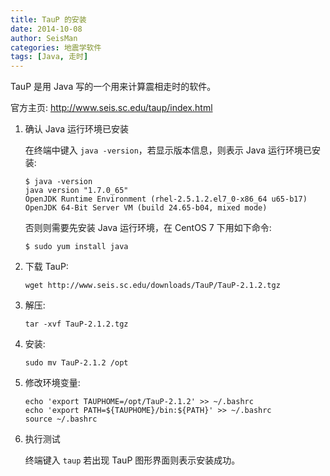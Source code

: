 ```yaml
---
title: TauP 的安装
date: 2014-10-08
author: SeisMan
categories: 地震学软件
tags: [Java, 走时]
---
```


TauP 是用 Java 写的一个用来计算震相走时的软件。

官方主页: <http://www.seis.sc.edu/taup/index.html>

<!--more-->

1.  确认 Java 运行环境已安装

    在终端中键入 `java -version`，若显示版本信息，则表示 Java 运行环境已安装:

        $ java -version
        java version "1.7.0_65"
        OpenJDK Runtime Environment (rhel-2.5.1.2.el7_0-x86_64 u65-b17)
        OpenJDK 64-Bit Server VM (build 24.65-b04, mixed mode)

    否则则需要先安装 Java 运行环境，在 CentOS 7 下用如下命令:

        $ sudo yum install java

2.  下载 TauP:

        wget http://www.seis.sc.edu/downloads/TauP/TauP-2.1.2.tgz

3.  解压:

        tar -xvf TauP-2.1.2.tgz

4.  安装:

        sudo mv TauP-2.1.2 /opt

5.  修改环境变量:

        echo 'export TAUPHOME=/opt/TauP-2.1.2' >> ~/.bashrc
        echo 'export PATH=${TAUPHOME}/bin:${PATH}' >> ~/.bashrc
        source ~/.bashrc

6.  执行测试

    终端键入 `taup` 若出现 TauP 图形界面则表示安装成功。


